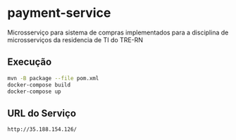 # payment-service
Microsserviço para sistema de compras implementados para a disciplina de microsserviços da residencia de TI do TRE-RN

## Execução

```bash
mvn -B package --file pom.xml 
docker-compose build
docker-compose up
```

## URL do Serviço

```bash
http://35.188.154.126/
```


